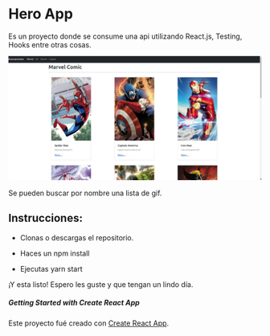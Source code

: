 # Hero App

Es un proyecto donde se consume una api utilizando React.js, Testing, Hooks
entre otras cosas.

 <img src='./public/assets/heroApp.jpeg'>

Se pueden buscar por nombre una lista de gif.

## Instrucciones:

- Clonas o descargas el repositorio.

- Haces un npm install

- Ejecutas yarn start

¡Y esta listo! Espero les guste y que tengan un lindo día.

##### Getting Started with Create React App

Este proyecto fué creado con [Create React App](https://github.com/facebook/create-react-app).
